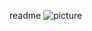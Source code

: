 readme
![picture](https://www.dropbox.com/s/c6ibq25otrqola8/Screenshot%202017-05-05%2015.27.21.png?dl=0)
